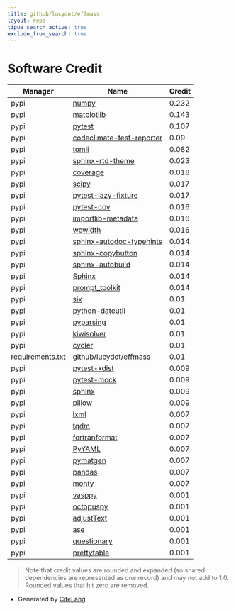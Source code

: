 ```yaml
---
title: github/lucydot/effmass
layout: repo
tipue_search_active: true
exclude_from_search: true
---
```

# Software Credit

|Manager|Name|Credit|
|-------|----|------|
|pypi|[numpy](https://www.numpy.org)|0.232|
|pypi|[matplotlib](https://matplotlib.org)|0.143|
|pypi|[pytest](https://pypi.org/project/pytest)|0.107|
|pypi|[codeclimate-test-reporter](http://github.com/codeclimate/python-test-reporter)|0.09|
|pypi|[tomli](https://pypi.org/project/tomli)|0.082|
|pypi|[sphinx-rtd-theme](https://pypi.org/project/sphinx-rtd-theme)|0.023|
|pypi|[coverage](https://github.com/nedbat/coveragepy)|0.018|
|pypi|[scipy](https://www.scipy.org)|0.017|
|pypi|[pytest-lazy-fixture](https://github.com/tvorog/pytest-lazy-fixture)|0.017|
|pypi|[pytest-cov](https://pypi.org/project/pytest-cov)|0.016|
|pypi|[importlib-metadata](https://pypi.org/project/importlib-metadata)|0.016|
|pypi|[wcwidth](https://pypi.org/project/wcwidth)|0.016|
|pypi|[sphinx-autodoc-typehints](https://pypi.org/project/sphinx-autodoc-typehints)|0.014|
|pypi|[sphinx-copybutton](https://pypi.org/project/sphinx-copybutton)|0.014|
|pypi|[sphinx-autobuild](https://pypi.org/project/sphinx-autobuild)|0.014|
|pypi|[Sphinx](https://pypi.org/project/Sphinx)|0.014|
|pypi|[prompt_toolkit](https://pypi.org/project/prompt_toolkit)|0.014|
|pypi|[six](https://pypi.org/project/six)|0.01|
|pypi|[python-dateutil](https://pypi.org/project/python-dateutil)|0.01|
|pypi|[pyparsing](https://pypi.org/project/pyparsing)|0.01|
|pypi|[kiwisolver](https://pypi.org/project/kiwisolver)|0.01|
|pypi|[cycler](https://pypi.org/project/cycler)|0.01|
|requirements.txt|github/lucydot/effmass|0.01|
|pypi|[pytest-xdist](https://pypi.org/project/pytest-xdist)|0.009|
|pypi|[pytest-mock](https://pypi.org/project/pytest-mock)|0.009|
|pypi|[sphinx](https://pypi.org/project/sphinx)|0.009|
|pypi|[pillow](https://pypi.org/project/pillow)|0.009|
|pypi|[lxml](https://lxml.de/)|0.007|
|pypi|[tqdm](https://tqdm.github.io)|0.007|
|pypi|[fortranformat](https://pypi.org/project/fortranformat)|0.007|
|pypi|[PyYAML](https://pypi.org/project/PyYAML)|0.007|
|pypi|[pymatgen](https://pypi.org/project/pymatgen)|0.007|
|pypi|[pandas](https://pypi.org/project/pandas)|0.007|
|pypi|[monty](https://pypi.org/project/monty)|0.007|
|pypi|[vasppy](https://github.com/bjmorgan/vasppy)|0.001|
|pypi|[octopuspy](https://github.com/afatt/octopuspy)|0.001|
|pypi|[adjustText](https://github.com/Phlya/adjustText)|0.001|
|pypi|[ase](https://wiki.fysik.dtu.dk/ase)|0.001|
|pypi|[questionary](https://github.com/tmbo/questionary)|0.001|
|pypi|[prettytable](https://github.com/jazzband/prettytable)|0.001|


> Note that credit values are rounded and expanded (so shared dependencies are represented as one record) and may not add to 1.0. Rounded values that hit zero are removed.


- Generated by [CiteLang](https://github.com/vsoch/citelang)
